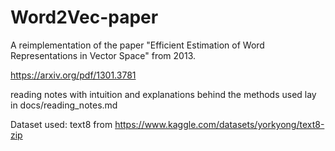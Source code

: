 # Word2Vec-paper
A reimplementation of the paper "Efficient Estimation of Word Representations in Vector Space" from 2013. 

https://arxiv.org/pdf/1301.3781 


reading notes with intuition and explanations behind the methods used lay in docs/reading_notes.md

Dataset used: text8 from https://www.kaggle.com/datasets/yorkyong/text8-zip
